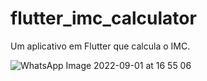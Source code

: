# flutter_imc_calculator

Um aplicativo em Flutter que calcula o IMC.

![WhatsApp Image 2022-09-01 at 16 55 06](https://user-images.githubusercontent.com/106937639/188001302-d6dd56e5-5381-4c0c-8a4d-e56c903cdb9a.jpeg)
